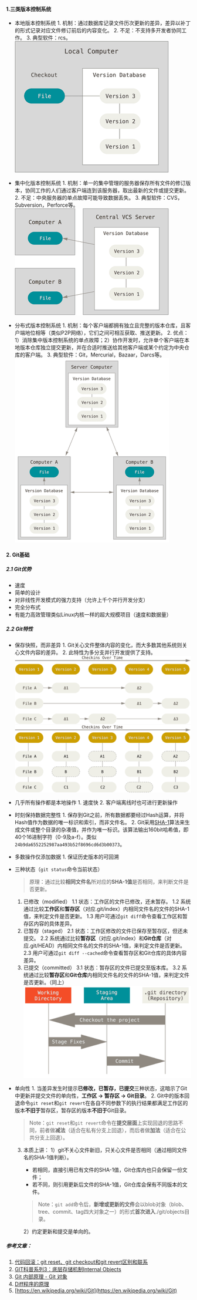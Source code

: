 #### 1.三类版本控制系统
* 本地版本控制系统
      1. 机制：通过数据库记录文件历次更新的差异，差异以补丁的形式记录对应文件修订前后的内容变化。
      2. 不足：不支持多开发者协同工作。
      3. 典型软件：rcs。
![本地版本控制系统](../../src/main/resources/picture/1240-20210115031556381.png)

* 集中化版本控制系统
      1. 机制：单一的集中管理的服务器保存所有文件的修订版本，协同工作的人们通过客户端连到该服务器，取出最新的文件或提交更新。
      2. 不足：中央服务器的单点故障可能导致数据丢失。
      3. 典型软件：CVS，Subversion，Perforce等。
![集中化版本控制系统](../../src/main/resources/picture/1240-20210115031556281.png)

* 分布式版本控制系统
      1. 机制：每个客户端都拥有独立且完整的版本仓库，且客户端地位相等（类似P2P网络），它们之间可相互获取、推送更新。
      2. 优点：1）消除集中版本控制系统的单点故障；2）协作开发时，允许单个客户端在本地版本仓库独立提交更新，并在合适时推送给其他客户端或某个约定为中央仓库的客户端。
      3. 典型软件：Git，Mercurial，Bazaar，Darcs等。
![分布式版本控制系统](../../src/main/resources/picture/1240-20210115031556296.png)

#### 2. Git基础
##### 2.1 Git优势
* 速度
* 简单的设计
* 对非线性开发模式的强力支持（允许上千个并行开发分支）
* 完全分布式
* 有能力高效管理类似Linux内核一样的超大规模项目（速度和数据量）
##### 2.2 Git特性
* 保存快照，而非差异
      1. Git关心文件整体内容的变化，而大多数其他系统则关心文件内容的差异。
      2. 此特性为多分支并行开发提供了支持。
![其他系统在每个版本上记录各个文件的具体差异](../../src/main/resources/picture/540-20210115031556223.png)
![Git保存每次更新时的文件快照](../../src/main/resources/picture/540-20210115031556206.png)

* 几乎所有操作都是本地操作
      1. 速度快
      2. 客户端离线时也可进行更新操作
* 时刻保持数据完整性
      1. 保存到Git之前，所有数据都要经过Hash运算，并将Hash值作为数据的唯一标识和索引，而非文件名。
      2. Git采用[SHA-1](https://baike.baidu.com/item/SHA-1/1699692?fr=aladdin)算法来生成文件或整个目录的杂凑值，并作为唯一标识。该算法输出160bit哈希值，即40个16进制字符（0-9及a-f）。类似`24b9da6552252987aa493b52f8696cd6d3b00373`。
* 多数操作仅添加数据
        1. 保证历史版本的可回溯
* 三种状态（`git status`命令当前状态）
  > 原理：通过比较**相同文件名**所对应的**SHA-1值**是否相同，来判断文件是否更新。
  1. 已修改（modified）
      1.1 状态：工作区的文件已修改，还未暂存。
      1.2 系统通过比较**工作区**和**暂存区**（对应.git/index）内相同文件名的文件的SHA-1值，来判定文件是否更新。
      1.3 用户可通过`git diff`命令查看工作区和暂存区内容的具体差异。
    2. 已暂存（staged）
      2.1 状态：工作区修改的文件已保存至暂存区，但还未提交。
      2.2 系统通过比较**暂存区**（对应.git/index）和**Git仓库**（对应.git/HEAD）内相同文件名的文件的SHA-1值，来判定文件是否更新。
      2.3 用户可通过`git diff --cached`命令查看暂存区和Git仓库的具体内容差异。
    3. 已提交（committed）
      3.1 状态：暂存区的文件已提交至版本库。
      3.2 系统通过比较**暂存区**和**Git仓库**内相同文件名的文件的SHA-1值，来判定文件是否更新。（同上）
![工作目录，暂存区域和Git目录](../../src/main/resources/picture/540.png)

* 单向性
      1. 当差异发生时提示**已修改，已暂存，已提交**三种状态，这暗示了Git中更新并提交文件的单向性，**工作区 → 暂存区 → Git目录**。
      2. Git中的版本回退命令`git reset`和`git revert`在各自不同参数下的执行结果都满足工作区的版本**不旧于**暂存区，暂存区的版本**不旧于**Git目录。
    > Note：`git reset`和`git revert`命令在**提交层面**上实现回退的思路不同，前者做**减法**（适合在私有分支上回退），而后者做**加法**（适合在公共分支上回退）。
  3. 本质上讲：
1）git不关心文件新旧，只关心文件是否相同（通过相同文件名的SHA-1值判断）。
        * 若相同，直接引用已有文件的SHA-1值，Git仓库内也只会保留一份文件；
        * 若不同，则引用更新后文件的SHA-1值，Git仓库会保有不同版本的文件。
      > Note：`git add`命令后，**新增或更新的文件**会以blob对象（blob、tree、commit、tag四大对象之一）的形式**首次进入**./git/objects目录。

      2）约定更新和提交是单向的。



##### 参考文章：

1. [代码回滚：git reset、git checkout和git revert区别和联系](http://www.cnblogs.com/houpeiyong/p/5890748.html)
2. [GIT科普系列3：底层存储机制Internal Objects](http://blog.csdn.net/zssureqh/article/details/52136946)
3. [Git 内部原理 - Git 对象](https://git-scm.com/book/zh/v2/Git-%E5%86%85%E9%83%A8%E5%8E%9F%E7%90%86-Git-%E5%AF%B9%E8%B1%A1)
4. [Diff程序的原理](http://blog.csdn.net/wishfly/article/details/2043180)
5. [https://en.wikipedia.org/wiki/Git](https://en.wikipedia.org/wiki/Git)